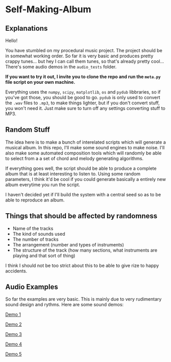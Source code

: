 # Self-Making-Album

## Explanations

Hello!

You have stumbled on my procedural music project. The project should be in somewhat working order. So far it is very basic and produces pretty crappy tunes... but hey I can call them tunes, so that's already pretty cool... There's some audio demos in the `audio_tests` folder. 

**If you want to try it out, I invite you to clone the repo and run the `meta.py` file script on your own machine.**

 Everything uses the `numpy`, `scipy`, `matplotlib`, `os` and `pydub` libbraries, so if you've got those, you should be good to go. `pydub` is only used to convert the `.wav` files to `.mp3`, to make things lighter, but if you don't convert stuff, you won't need it. Just make sure to turn off any settings converting stuff to MP3.

## Random Stuff

The idea here is to make a bunch of interelated scripts which will generate a musical album. In this repo, I'll make some sound engines to make noise. I'll also make some automated composition tools which will randomly be able to select from a a set of chord and melody generating algorithms.

If everything goes well, the script should be able to produce a complete album that is at least interesting to listen to. Using some random parameters, I think it'd be cool if you could generate basically a entirely new album everytime you run the script. 

I haven't decided yet if I'll build the system with a central seed so as to be able to reproduce an album. 

## Things that should be affected by randomness

- Name of the tracks
- The kind of sounds used
- The number of tracks
- The arrangement (number and types of instruments)
- The structure of the track (how many sections, what instruments are playing and that sort of thing)

I think I should not be too strict about this to be able to give rize to happy accidents.

## Audio Examples

So far the examples are very basic. This is mainly due to very rudimentary sound design and rythms. Here are some sound demos:

[Demo 1](https://github.com/cmdenis/Self-Making-Album/blob/main/audio_tests/demo_1.mp3)

[Demo 2](https://github.com/cmdenis/Self-Making-Album/blob/main/audio_tests/demo_2.mp3)

[Demo 3](https://github.com/cmdenis/Self-Making-Album/blob/main/audio_tests/demo_3.mp3)

[Demo 4](https://github.com/cmdenis/Self-Making-Album/blob/main/audio_tests/demo_4.mp3)

[Demo 5](https://github.com/cmdenis/Self-Making-Album/blob/main/audio_tests/demo_5.mp3)


